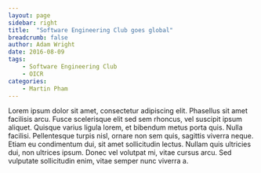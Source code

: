```yaml
---
layout: page
sidebar: right
title:  "Software Engineering Club goes global"
breadcrumb: false
author: Adam Wright
date: 2016-08-09
tags:
    - Software Engineering Club
    - OICR
categories:
    - Martin Pham
---
```

Lorem ipsum dolor sit amet, consectetur adipiscing elit. Phasellus sit amet facilisis arcu. Fusce scelerisque elit sed sem rhoncus, vel suscipit ipsum aliquet. Quisque varius ligula lorem, et bibendum metus porta quis. Nulla facilisi. Pellentesque turpis nisl, ornare non sem quis, sagittis viverra neque. Etiam eu condimentum dui, sit amet sollicitudin lectus. Nullam quis ultricies dui, non ultrices ipsum. Donec vel volutpat mi, vitae cursus arcu. Sed vulputate sollicitudin enim, vitae semper nunc viverra a. 